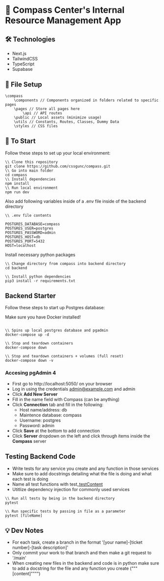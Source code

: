 # 🧭 Compass Center's Internal Resource Management App

## 🛠 Technologies

- Next.js
- TailwindCSS
- TypeScript
- Supabase

## 📁 File Setup

```
\compass
    \components // Components organized in folders related to specific pages
    \pages // Store all pages here
        \api // API routes
    \public // Local assets (minimize usage)
    \utils // Constants, Routes, Classes, Dummy Data
    \styles // CSS files
```

## 🚀 To Start

Follow these steps to set up your local environment:

```
\\ Clone this repository
git clone https://github.com/cssgunc/compass.git
\\ Go into main folder
cd compass
\\ Install dependencies
npm install
\\ Run local environment
npm run dev
```

Also add following variables inside of a .env file inside of the backend directory

```
\\ .env file contents

POSTGRES_DATABASE=compass
POSTGRES_USER=postgres
POSTGRES_PASSWORD=admin
POSTGRES_HOST=db
POSTGRES_PORT=5432
HOST=localhost
```

Install necessary python packages

```
\\ Change directory from compass into backend directory
cd backend

\\ Install python dependencies
pip3 install -r requirements.txt
```

## Backend Starter

Follow these steps to start up Postgres database:

Make sure you have Docker installed!

```

\\ Spins up local postgres database and pgadmin
docker-compose up -d

\\ Stop and teardown containers
docker-compose down

\\ Stop and teardown containers + volumes (full reset)
docker-compose down -v
```

### Accesing pgAdmin 4

- First go to http://localhost:5050/ on your browser
- Log in using the credentials admin@example.com and admin
- Click **Add New Server**
- Fill in the name field with Compass (can be anything)
- Click **Connection** tab and fill in the following:
  - Host name/address: db
  - Maintence database: compass
  - Username: postgres
  - Password: admin
- Click **Save** at the bottom to add connection
- Click **Server** dropdown on the left and click through items inside the **Compass** server

## Testing Backend Code

- Write tests for any service you create and any function in those services
- Make sure to add docstrings detailing what the file is doing and what each test is doing
- Name all test functions with test\_[testContent]()
- Utitlize dependency injection for commonly used services

```
\\ Run all tests by being in the backend directory
pytest

\\ Run specific tests by passing in file as a parameter
pytest [fileName]
```

## 💡 Dev Notes

- For each task, create a branch in the format '[your name]-[ticket number]-[task description]'
- Only commit your work to that branch and then make a git request to '/main'
- When creating new files in the backend and code is in python make sure to add a docstring for the file and any function you create ("""[content]"""")
